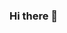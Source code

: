 ### Hi there 👋

<!--
**Shomari1738/Shomari1738** is a ✨ _special_ ✨ repository because its `README.md` (this file) appears on your GitHub profile.

Here are some ideas to get you started:

- 🔭 I’m currently working on github training
- 🌱 I’m currently learning terraform
- 👯 I’m looking to collaborate on my next project
- 🤔 I’m looking for help with cybersecurity training
- 💬 Ask me about anything
- 📫 How to reach me: you dont
- 😄 Pronouns: he/him
- ⚡ Fun fact: i like sports
-->
